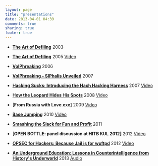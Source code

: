 ```yaml
---
layout: page
title: "presentations"
date: 2013-04-01 04:39
comments: true
sharing: true
footer: true
---
```


- **[The Art of Defiling](bh-asia-03-grugq.pdf)** 2003

- **[The Art of Defiling](bh-eu-05-grugq.pdf)** 2005
	[Video](http://www.youtube.com/watch?v=tLULekYrJ3Q)

- **[VoIPhreaking](TT-The-Grugq-VoIPPhreaking.ppt)** 2006

- **[VoIPhreaking - SIPhalis Unveiled](DAY_2_-_The_Grugq_-_VoIPhreaking_-_SIPhalis_Unveiled.pdf)** 2007

- **[Hacking Sucks: Introducing the Haxh Hacking Harness](hacking_sucks.pdf)** 2007
	[Video](http://www.youtube.com/watch?v=rQxON3JXULc)

- **[How the Leopard Hides His Spots](D1T2_-_The_Grugq_-_How_the_Leopard_Hides_His_Spots.pdf)** 2008
	[Video](http://www.youtube.com/watch?v=PM5FGprbqv0)

- **[From Russia with Love.exe]** 2009
	[Video](http://www.youtube.com/watch?v=SX9n0guAoNo)

- **[Base Jumping](BlackHat-USA-2010-Gurgq-Base-Jumping-slides.pdf)** 2010
	[Video](http://www.youtube.com/watch?v=G09EWf_QWn8)

- **[Smashing the Slack for Fun and Profit](D1T2_-_The_Grugq_-_Smashing_the_Slack_for_Fun_and_Profit.pdf)** 2011

- **[OPEN BOTTLE: panel discussion at HITB KUL 2012]** 2012
	[Video](http://www.youtube.com/watch?v=Z9ZXGcNVs_Q)

- **[OPSEC for Hackers: Because Jail is for wuftpd](Keynote_The_Grugq_-_OPSEC_for_Russians.pdf)** 2012
	[Video](http://www.youtube.com/watch?v=9XaYdCdwiWU)

- **[An Underground Education: Lessons in Counterintelligence from History's Underworld](http://www.slideshare.net/grugq/underground-education-21151795)** 2013
	[Audio](http://www.itweb.co.za/index.php?option=com_jukebox&view=category&id=755:security-summit-2013)
